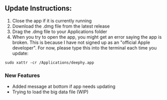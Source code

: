 ## Update Instructions:

1. Close the app if it is currently running
2. Download the .dmg file from the latest release
3. Drag the .dmg file to your Applications folder
4. When you try to open the app, you might get an error saying the app is broken. This is because I have not signed up as an "official Apple developer". For now, please type this into the terminal each time you update:

`sudo xattr -cr /Applications/deephy.app`

### New Features

- Added message at bottom if app needs updating
- Trying to load the big data file (WIP)
